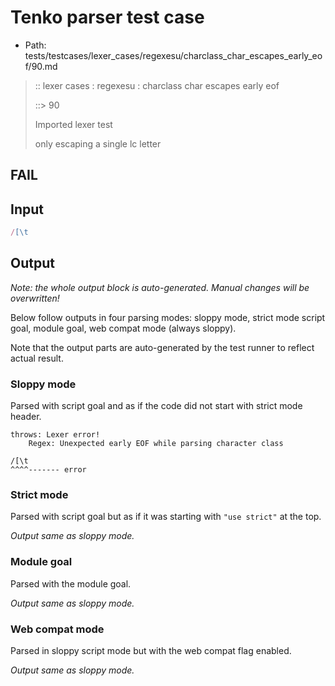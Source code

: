 # Tenko parser test case

- Path: tests/testcases/lexer_cases/regexesu/charclass_char_escapes_early_eof/90.md

> :: lexer cases : regexesu : charclass char escapes early eof
>
> ::> 90
>
> Imported lexer test
>
> only escaping a single lc letter

## FAIL

## Input

`````js
/[\t
`````

## Output

_Note: the whole output block is auto-generated. Manual changes will be overwritten!_

Below follow outputs in four parsing modes: sloppy mode, strict mode script goal, module goal, web compat mode (always sloppy).

Note that the output parts are auto-generated by the test runner to reflect actual result.

### Sloppy mode

Parsed with script goal and as if the code did not start with strict mode header.

`````
throws: Lexer error!
    Regex: Unexpected early EOF while parsing character class

/[\t
^^^^------- error
`````

### Strict mode

Parsed with script goal but as if it was starting with `"use strict"` at the top.

_Output same as sloppy mode._

### Module goal

Parsed with the module goal.

_Output same as sloppy mode._

### Web compat mode

Parsed in sloppy script mode but with the web compat flag enabled.

_Output same as sloppy mode._
